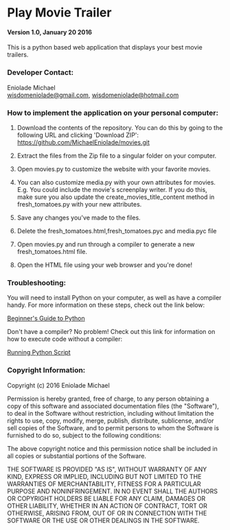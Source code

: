 <h1>Play Movie Trailer</h1>

<h4>Version 1.0, January 20 2016</h4>

<p>This is a python based web application that displays your best movie trailers.</p>

<h3>Developer Contact:</h3>

Eniolade Michael<br>
wisdomeniolade@gmail.com, wisdomeniolade@hotmail.com

<h3>How to implement the application on your personal computer:</h3>

1. Download the contents of the repository. You can do this by going to the following URL and clicking 'Download ZIP': https://github.com/MichaelEniolade/movies.git

2. Extract the files from the Zip file to a singular folder on your computer.

3. Open movies.py to customize the website with your favorite movies.

4. You can also customize media.py with your own attributes for movies. E.g. You could include the movie's screenplay writer. If you do this, make sure you also update the create_movies_title_content method in fresh_tomatoes.py with your new attributes.

5. Save any changes you've made to the files.

6. Delete the fresh_tomatoes.html,fresh_tomatoes.pyc and media.pyc  file

7. Open movies.py and run through a compiler to generate a new fresh_tomatoes.html file.

8. Open the HTML file using your web browser and you're done!

<h3>Troubleshooting:</h3>

You will need to install Python on your computer, as well as have a compiler handy. For more information on these steps, check out the link below:

<a href = "https://wiki.python.org/moin/BeginnersGuide">Beginner's Guide to Python</a>

Don't have a compiler? No problem! Check out this link for information on how to execute code without a compiler:

<a href = "http://pythoncentral.io/execute-python-script-file-shell/">Running Python Script</a>

<h3>Copyright Information:</h3>

Copyright (c) 2016 Eniolade Michael

Permission is hereby granted, free of charge, to any person obtaining a copy of this software and associated documentation files (the "Software"), to deal in the Software without restriction, including without limitation the rights to use, copy, modify, merge, publish, distribute, sublicense, and/or sell copies of the Software, and to permit persons to whom the Software is furnished to do so, subject to the following conditions:

The above copyright notice and this permission notice shall be included in all copies or substantial portions of the Software.

THE SOFTWARE IS PROVIDED "AS IS", WITHOUT WARRANTY OF ANY KIND, EXPRESS OR IMPLIED, INCLUDING BUT NOT LIMITED TO THE WARRANTIES OF MERCHANTABILITY, FITNESS FOR A PARTICULAR PURPOSE AND NONINFRINGEMENT. IN NO EVENT SHALL THE AUTHORS OR COPYRIGHT HOLDERS BE LIABLE FOR ANY CLAIM, DAMAGES OR OTHER LIABILITY, WHETHER IN AN ACTION OF CONTRACT, TORT OR OTHERWISE, ARISING FROM, OUT OF OR IN CONNECTION WITH THE SOFTWARE OR THE USE OR OTHER DEALINGS IN THE SOFTWARE.
